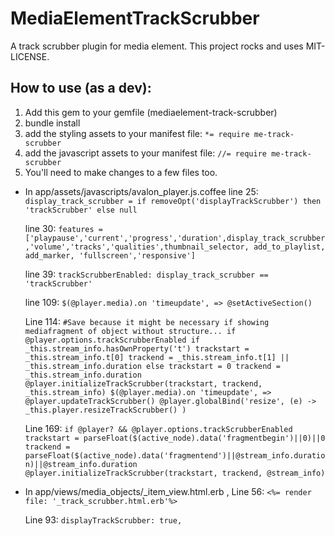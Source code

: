 # MediaElementTrackScrubber

A track scrubber plugin for media element.
This project rocks and uses MIT-LICENSE.

## How to use (as a dev):
1. Add this gem to your gemfile (mediaelement-track-scrubber)
2. bundle install
3. add the styling assets to your manifest file: ```*= require me-track-scrubber```
4. add the javascript assets to your manifest file: ```//= require me-track-scrubber```
5. You'll need to make changes to a few files too.

* In app/assets/javascripts/avalon_player.js.coffee
   line 25: ```display_track_scrubber = if removeOpt('displayTrackScrubber') then 'trackScrubber' else null```

   line 30: ```features = ['playpause','current','progress','duration',display_track_scrubber,'volume','tracks','qualities',thumbnail_selector, add_to_playlist, add_marker, 'fullscreen','responsive']```

   line 39: ```trackScrubberEnabled: display_track_scrubber == 'trackScrubber'```

   line 109: ```$(@player.media).on 'timeupdate', =>
            @setActiveSection()
            ```

   Line 114: ```#Save because it might be necessary if showing mediafragment of object without structure...
            if @player.options.trackScrubberEnabled
              if _this.stream_info.hasOwnProperty('t')
                trackstart = _this.stream_info.t[0]
                trackend = _this.stream_info.t[1] || _this.stream_info.duration
              else
                trackstart = 0
                trackend = _this.stream_info.duration
              @player.initializeTrackScrubber(trackstart, trackend, _this.stream_info)
              $(@player.media).on 'timeupdate', =>
                @player.updateTrackScrubber()
              @player.globalBind('resize', (e) ->
                _this.player.resizeTrackScrubber()
              )```

   Line 169: ```if @player? && @player.options.trackScrubberEnabled
              trackstart = parseFloat($(active_node).data('fragmentbegin')||0)||0
              trackend = parseFloat($(active_node).data('fragmentend')||@stream_info.duration)||@stream_info.duration
              @player.initializeTrackScrubber(trackstart, trackend, @stream_info)```

* In app/views/media_objects/_item_view.html.erb ,
   Line 56: ```<%= render file: '_track_scrubber.html.erb'%>```

   Line 93: ```displayTrackScrubber: true,```
